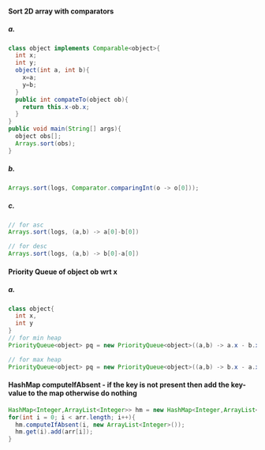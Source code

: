 #### Sort 2D array with comparators
##### a.
```java
class object implements Comparable<object>{
  int x;
  int y;
  object(int a, int b){
    x=a;
    y=b;
  }
  public int compateTo(object ob){
    return this.x-ob.x;
  }
}
public void main(String[] args){
  object obs[];
  Arrays.sort(obs);
}
```
##### b.
```java
Arrays.sort(logs, Comparator.comparingInt(o -> o[0]));
```
##### c.
```java
// for asc
Arrays.sort(logs, (a,b) -> a[0]-b[0])

// for desc
Arrays.sort(logs, (a,b) -> b[0]-a[0])
```

#### Priority Queue of object ob wrt x
##### a.
```java
class object{
  int x,
  int y
}
// for min heap
PriorityQueue<object> pq = new PriorityQueue<object>((a,b) -> a.x - b.x)

// for max heap
PriorityQueue<object> pq = new PriorityQueue<object>((a,b) -> b.x - a.x)
```
#### HashMap computeIfAbsent - if the key is not present then add the key-value to the map otherwise do nothing
```java
HashMap<Integer,ArrayList<Integer>> hm = new HashMap<Integer,ArrayList<Integer>>();
for(int i = 0; i < arr.length; i++){
  hm.computeIfAbsent(i, new ArrayList<Integer>());
  hm.get(i).add(arr[i]);
}
```
